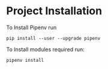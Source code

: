# Project Installation

To Install Pipenv run 
```
pip install --user --upgrade pipenv
```

To Install modules required run:
```
pipenv install
```
 